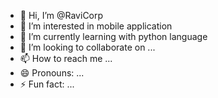 - 👋 Hi, I’m @RaviCorp
- 👀 I’m interested in mobile application
- 🌱 I’m currently learning with python language
- 💞️ I’m looking to collaborate on ...
- 📫 How to reach me ...
- 😄 Pronouns: ...
- ⚡ Fun fact: ...

<!---
RaviCorp/RaviCorp is a ✨ special ✨ repository because its `README.md` (this file) appears on your GitHub profile.
You can click the Preview link to take a look at your changes.
--->
